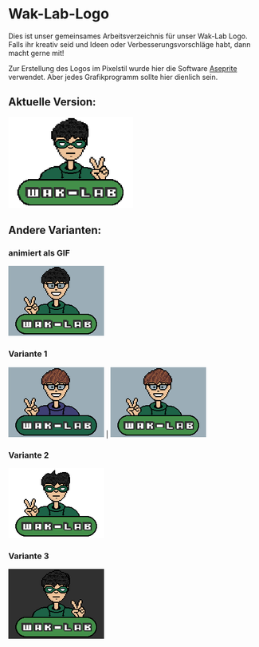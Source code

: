 # Wak-Lab-Logo
 
Dies ist unser gemeinsames Arbeitsverzeichnis für unser Wak-Lab Logo. Falls ihr kreativ seid und Ideen oder Verbesserungsvorschläge habt, dann macht gerne mit!

Zur Erstellung des Logos im Pixelstil wurde hier die Software [Aseprite](https://www.aseprite.org/) verwendet. Aber jedes Grafikprogramm sollte hier dienlich sein.

## Aktuelle Version:

![Wak-Lab Logo aktuell](logo-current-version.png)

## Andere Varianten:

### animiert als GIF
![Wak-Lab Logo animiert](export/logo-slogan-gif.gif)

### Variante 1
![Wak-Lab Logo v1a](export/logo-slogan-v1a.png) | ![Wak-Lab Logo v1b](export/logo-slogan-v1b.png)

### Variante 2
![Wak-Lab Logo v2a](export/logo-slogan-v2a.png)

### Variante 3
![Wak-Lab Logo v3a](export/logo-slogan-v3a.png)